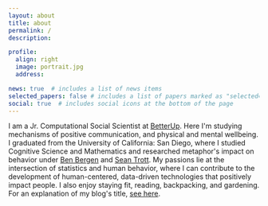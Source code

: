 ```yaml
---
layout: about
title: about
permalink: /
description: 

profile:
  align: right
  image: portrait.jpg
  address: 

news: true  # includes a list of news items
selected_papers: false # includes a list of papers marked as "selected={true}"
social: true  # includes social icons at the bottom of the page
---
```


I am a Jr. Computational Social Scientist at [BetterUp](https://www.betterup.com/). Here I'm studying mechanisms of positive communication, and physical and mental wellbeing. I graduated from the University of California: San Diego, where I studied Cognitive Science and Mathematics and researched metaphor's impact on behavior under [Ben Bergen](http://www.cogsci.ucsd.edu/~bkbergen/) and [Sean Trott](https://seantrott.github.io/). My passions lie at the intersection of statistics and human behavior, where I can contribute to the development of human-centered, data-driven technologies that positively impact people. I also enjoy staying fit, reading, backpacking, and gardening. For an explanation of my blog's title, [see here](blog/2020/blog-origins/).
